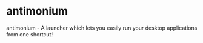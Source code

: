 # antimonium

antimonium - A launcher which lets you easily run your desktop applications from one shortcut!
